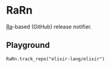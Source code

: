 # RaRn

[Ra](https://github.com/rabbitmq/ra)-based (GitHub) release notifier.

## Playground

```
RaRn.track_repo("elixir-lang/elixir")
```
